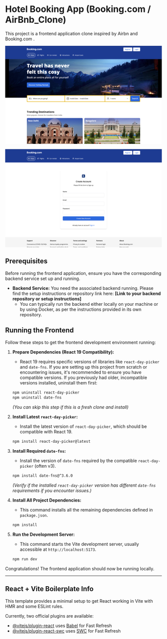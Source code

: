 
# Hotel Booking App (Booking.com / AirBnb_Clone)

This project is a frontend application clone inspired by Airbn and Booking.com .

![Booking App Home Page](public/Booking-app.png "Home Screen")

![Screenshot of the Sign Up Page](public/Signup-Screen.png "Sign Up Page")

## Prerequisites

Before running the frontend application, ensure you have the corresponding backend service set up and running.

* **Backend Service:** You need the associated backend running. Please find the setup instructions or repository link here: **[Link to your backend repository or setup instructions]**
    * You can typically run the backend either locally on your machine or by using Docker, as per the instructions provided in its own repository.

## Running the Frontend

Follow these steps to get the frontend development environment running:

1.  **Prepare Dependencies (React 19 Compatibility):**
    * React 19 requires specific versions of libraries like `react-day-picker` and `date-fns`. If you are setting up this project from scratch or encountering issues, it's recommended to ensure you have compatible versions. If you previously had older, incompatible versions installed, uninstall them first:
    ```bash
    npm uninstall react-day-picker
    npm uninstall date-fns
    ```
    *(You can skip this step if this is a fresh clone and install)*

2.  **Install Latest `react-day-picker`:**
    * Install the latest version of `react-day-picker`, which should be compatible with React 19.
    ```bash
    npm install react-day-picker@latest
    ```

3.  **Install Required `date-fns`:**
    * Install the version of `date-fns` required by the compatible `react-day-picker` (often v3).
    ```bash
    npm install date-fns@^3.6.0
    ```
    *(Verify if the installed `react-day-picker` version has different `date-fns` requirements if you encounter issues.)*

4.  **Install All Project Dependencies:**
    * This command installs all the remaining dependencies defined in `package.json`.
    ```bash
    npm install
    ```

5.  **Run the Development Server:**
    * This command starts the Vite development server, usually accessible at `http://localhost:5173`.
    ```bash
    npm run dev
    ```

Congratulations! The frontend application should now be running locally.

---

## React + Vite Boilerplate Info

This template provides a minimal setup to get React working in Vite with HMR and some ESLint rules.

Currently, two official plugins are available:

* [@vitejs/plugin-react](https://github.com/vitejs/vite-plugin-react/blob/main/packages/plugin-react/README.md) uses [Babel](https://babeljs.io/) for Fast Refresh
* [@vitejs/plugin-react-swc](https://github.com/vitejs/vite-plugin-react-swc) uses [SWC](https://swc.rs/) for Fast Refresh